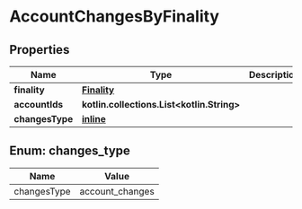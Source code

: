 
# AccountChangesByFinality

## Properties
| Name | Type | Description | Notes |
| ------------ | ------------- | ------------- | ------------- |
| **finality** | [**Finality**](Finality.md) |  |  |
| **accountIds** | **kotlin.collections.List&lt;kotlin.String&gt;** |  |  |
| **changesType** | [**inline**](#ChangesType) |  |  |


<a id="ChangesType"></a>
## Enum: changes_type
| Name | Value |
| ---- | ----- |
| changesType | account_changes |



